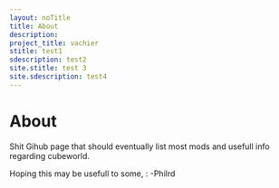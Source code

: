 ```yaml
---
layout: noTitle
title: About
description:
project_title: vachier
stitle: test1
sdescription: test2
site.stitle: test 3
site.sdescription: test4
---
```


# About

Shit Gihub page that should eventually list most mods and usefull info regarding cubeworld.

Hoping this may be usefull to some,
: -Philrd

